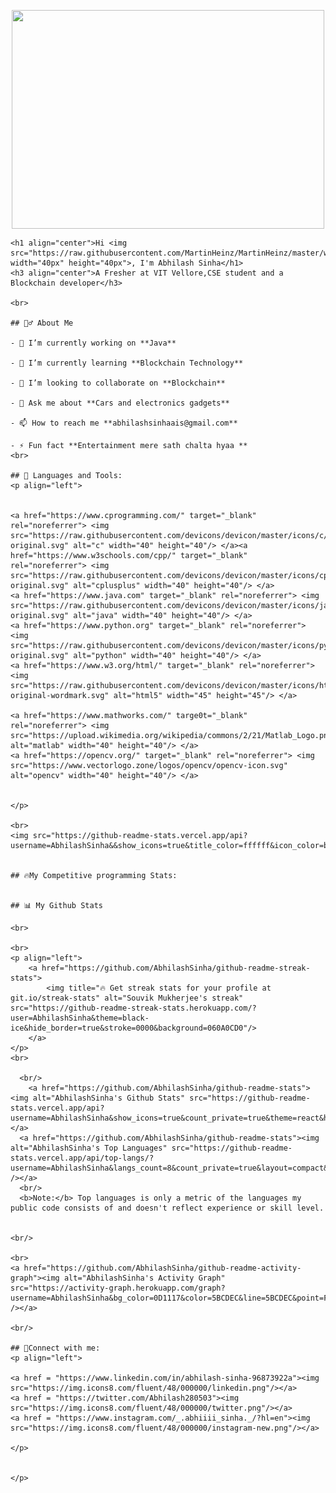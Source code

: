 <p align="center"> 
    <a href="#"><img align="center" width="500px" height="350px" src="https://giphy.com/gifs/Jibrel-hardware-hash-jibrel-d6EHXrJlkd8IDIfdtL"/></a>
    </p>
     
    <h1 align="center">Hi <img src="https://raw.githubusercontent.com/MartinHeinz/MartinHeinz/master/wave.gif" width="40px" height="40px">, I'm Abhilash Sinha</h1>
    <h3 align="center">A Fresher at VIT Vellore,CSE student and a Blockchain developer</h3>
    
    <br>
    
    ## 🙋‍♂️ About Me
    
    - 🔭 I’m currently working on **Java**
    
    - 🌱 I’m currently learning **Blockchain Technology**
    
    - 👯 I’m looking to collaborate on **Blockchain**
    
    - 💬 Ask me about **Cars and electronics gadgets**
    
    - 📫 How to reach me **abhilashsinhaais@gmail.com**
    
    - ⚡ Fun fact **Entertainment mere sath chalta hyaa **
    <br>
    
    ## 🚀 Languages and Tools:
    <p align="left"> 
    
    
    <a href="https://www.cprogramming.com/" target="_blank" rel="noreferrer"> <img src="https://raw.githubusercontent.com/devicons/devicon/master/icons/c/c-original.svg" alt="c" width="40" height="40"/> </a><a href="https://www.w3schools.com/cpp/" target="_blank" rel="noreferrer"> <img src="https://raw.githubusercontent.com/devicons/devicon/master/icons/cplusplus/cplusplus-original.svg" alt="cplusplus" width="40" height="40"/> </a>
    <a href="https://www.java.com" target="_blank" rel="noreferrer"> <img src="https://raw.githubusercontent.com/devicons/devicon/master/icons/java/java-original.svg" alt="java" width="40" height="40"/> </a> 
    <a href="https://www.python.org" target="_blank" rel="noreferrer"> <img src="https://raw.githubusercontent.com/devicons/devicon/master/icons/python/python-original.svg" alt="python" width="40" height="40"/> </a>
    <a href="https://www.w3.org/html/" target="_blank" rel="noreferrer"> <img src="https://raw.githubusercontent.com/devicons/devicon/master/icons/html5/html5-original-wordmark.svg" alt="html5" width="45" height="45"/> </a> 
    
    <a href="https://www.mathworks.com/" targe0t="_blank" rel="noreferrer"> <img src="https://upload.wikimedia.org/wikipedia/commons/2/21/Matlab_Logo.png" alt="matlab" width="40" height="40"/> </a> 
    <a href="https://opencv.org/" target="_blank" rel="noreferrer"> <img src="https://www.vectorlogo.zone/logos/opencv/opencv-icon.svg" alt="opencv" width="40" height="40"/> </a> 
   
 
    </p>
    
    <br>
    <img src="https://github-readme-stats.vercel.app/api?username=AbhilashSinha&&show_icons=true&title_color=ffffff&icon_color=bb2acf&text_color=daf7dc&bg_color=151515">
    
    
    ## 🔥My Competitive programming Stats:
    
    
    ## 📊 My Github Stats
    
    <br>
    
    <br>
    <p align="left">
        <a href="https://github.com/AbhilashSinha/github-readme-streak-stats">
            <img title="🔥 Get streak stats for your profile at git.io/streak-stats" alt="Souvik Mukherjee's streak" src="https://github-readme-streak-stats.herokuapp.com/?user=AbhilashSinha&theme=black-ice&hide_border=true&stroke=0000&background=060A0CD0"/>
        </a>
    </p>
    <br>
    
      <br/>
        <a href="https://github.com/AbhilashSinha/github-readme-stats"><img alt="AbhilashSinha's Github Stats" src="https://github-readme-stats.vercel.app/api?username=AbhilashSinha&show_icons=true&count_private=true&theme=react&hide_border=true&bg_color=0D1117"/></a>
      <a href="https://github.com/AbhilashSinha/github-readme-stats"><img alt="AbhilashSinha's Top Languages" src="https://github-readme-stats.vercel.app/api/top-langs/?username=AbhilashSinha&langs_count=8&count_private=true&layout=compact&theme=react&hide_border=true&bg_color=0D1117" /></a>
      <br/>
      <b>Note:</b> Top languages is only a metric of the languages my public code consists of and doesn't reflect experience or skill level.
    
    
    <br/>
    
    <br>
    <a href="https://github.com/AbhilashSinha/github-readme-activity-graph"><img alt="AbhilashSinha's Activity Graph" src="https://activity-graph.herokuapp.com/graph?username=AbhilashSinha&bg_color=0D1117&color=5BCDEC&line=5BCDEC&point=FFFFFF&hide_border=true" /></a>
    
    <br/>
    
    ## 🤝Connect with me:
    <p align="left">
    
    <a href = "https://www.linkedin.com/in/abhilash-sinha-96873922a"><img src="https://img.icons8.com/fluent/48/000000/linkedin.png"/></a>
    <a href = "https://twitter.com/Abhilash280503"><img src="https://img.icons8.com/fluent/48/000000/twitter.png"/></a>
    <a href = "https://www.instagram.com/_.abhiiii_sinha._/?hl=en"><img src="https://img.icons8.com/fluent/48/000000/instagram-new.png"/></a>
      
    </p>
    
    
    </p>
    
